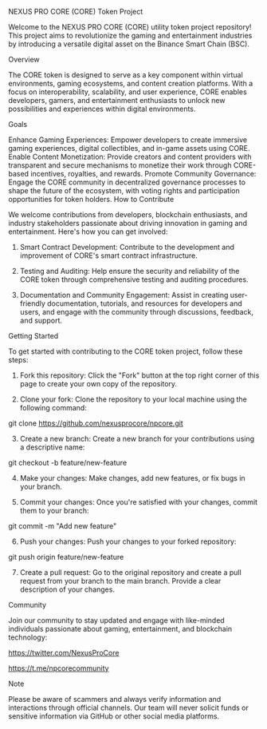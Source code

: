 NEXUS PRO CORE (CORE) Token Project

Welcome to the NEXUS PRO CORE (CORE) utility token project repository! This project aims to revolutionize the gaming and entertainment industries by introducing a versatile digital asset on the Binance Smart Chain (BSC).

Overview

The CORE token is designed to serve as a key component within virtual environments, gaming ecosystems, and content creation platforms. With a focus on interoperability, scalability, and user experience, CORE enables developers, gamers, and entertainment enthusiasts to unlock new possibilities and experiences within digital environments.

Goals

Enhance Gaming Experiences: Empower developers to create immersive gaming experiences, digital collectibles, and in-game assets using CORE.
Enable Content Monetization: Provide creators and content providers with transparent and secure mechanisms to monetize their work through CORE-based incentives, royalties, and rewards.
Promote Community Governance: Engage the CORE community in decentralized governance processes to shape the future of the ecosystem, with voting rights and participation opportunities for token holders.
How to Contribute

We welcome contributions from developers, blockchain enthusiasts, and industry stakeholders passionate about driving innovation in gaming and entertainment. Here's how you can get involved:

1. Smart Contract Development: Contribute to the development and improvement of CORE's smart contract infrastructure.

2. Testing and Auditing: Help ensure the security and reliability of the CORE token through comprehensive testing and auditing procedures.

3. Documentation and Community Engagement: Assist in creating user-friendly documentation, tutorials, and resources for developers and users, and engage with the community through discussions, feedback, and support.

Getting Started

To get started with contributing to the CORE token project, follow these steps:

1. Fork this repository: Click the "Fork" button at the top right corner of this page to create your own copy of the repository.

2. Clone your fork: Clone the repository to your local machine using the following command:

git clone https://github.com/nexusprocore/npcore.git

3. Create a new branch: Create a new branch for your contributions using a descriptive name:

git checkout -b feature/new-feature

4. Make your changes: Make changes, add new features, or fix bugs in your branch.

5. Commit your changes: Once you're satisfied with your changes, commit them to your branch:

git commit -m "Add new feature"

6. Push your changes: Push your changes to your forked repository:

git push origin feature/new-feature

7. Create a pull request: Go to the original repository and create a pull request from your branch to the main branch. Provide a clear description of your changes.

Community

Join our community to stay updated and engage with like-minded individuals passionate about gaming, entertainment, and blockchain technology:

https://twitter.com/NexusProCore

https://t.me/npcorecommunity

Note

Please be aware of scammers and always verify information and interactions through official channels. Our team will never solicit funds or sensitive information via GitHub or other social media platforms.
